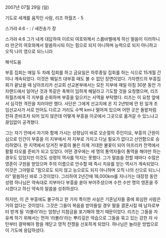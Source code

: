2007년 07월 29일 (일)

기도로 세계를 움직인 사람, 리즈 하월즈 - 5



스가랴 4:6 - : / 새찬송가  장


스가랴 4:6 
그가 내게 대답하여 이르되 여호와께서 스룹바벨에게 하신 말씀이 이러하니라 만군의 여호와께서 말씀하시되 이는 힘으로 되지 아니하며 능력으로 되지 아니하고 오직 나의 영으로 되느니라

해석도움





부흥 집회는 매일 두 차례 집회를 하고 금요일은 하루종일 집회를 하는 식으로 15개월 간이나 계속되었다. 이것은 웨일즈 대부흥 때도 볼 수 없던 장면이었다. 가자랜드의 부흥집회가 끝났을 때 남아프리카 선교회 선교본부에서는 모든 지부에 매일 아침 30분 동안 가자랜드에서 일어난 것과 똑같은 축복이 임하게 해달라고 기도할 것을 요청했으며, 리즈 하월즈에게 각 지부를 순회하며 부흥을 일으키는 사역을 부탁했다. 리즈는 이 요청 앞에서 심각한 격전을 치러야만 했다. 사단은 그에게 선교지에 온 지 2년밖에 안 된 일개 초임선교사가 서로 언어도 다르고 거리도 수백 km나 떨어져 있으며 어떤 곳은 돌밭처럼 전혀 준비조차 되어 있지 않은데 어떻게 부흥을 이곳에서 그곳으로 옮겨갈 수 있느냐고 끊임없이 공격했다. 

그는 자기 안에서 자기와 함께 가시는 성령님이 바로 오순절의 주인이요, 부흥의 근원이심으로 인간이 부흥을 이 지부에서 저 지부로 가지고 다닐 필요가 없다고 선언함으로 승리하였다. 한 지역에서 당겨진 부흥의 불은 이제 거대한 불꽃이 되어 아프리카 전역에서 활활 타오를 준비가 되고 있었다. 어떤 경우에는 세 명의 통역자들이 통역을 해야만 하는 경우도 있었지만 이것도 성령의 역사를 막지는 못했다. 그가 말씀을 전할 때마다 수많은 영혼이 구원을 받았으며 주의 이름으로 안수할 때 즉시 치유를 얻는 역사가 계속되었다. 이것은 그야말로 “힘으로도 되지 않고 능으로도 되지 아니하며 오직 나의 신으로 되느니라” 말씀하신 바로 그것이었다. 그리하여 2년간에 18,000km를 지나가는 대장정 동안 성령 하나님은 약속대로 지부마다 부흥을 쏟아 부어주셨으며 수천 수만 명의 영혼을 주시겠다고 하신 약속의 말씀을 성취하셨다. 

하지만, 이 큰 부흥에도 불구하고 한 가지 특이한 사실은 기혼남자들 중에 회심한 사람은 거의 없다는 것이었다. 그것은 그들이 복음을 받아들일 경우 딸을 결혼시킬 때 남자로부터 받게 될 ‘라볼라’라는 엄청난 지참금을 포기해야 했기 때문이었다. 리즈는 그들을 자유케 하기 위해서는 먼저 ‘라볼라’라는 뿌리깊은 악습으로 그들을 묶고 있는 강한 자 사탄부터 결박해야 함을 깨닫고 영적 전쟁을 선포하게 되었다. 하나님은 놀라운 방법으로 이 기도에 응답하셨다.